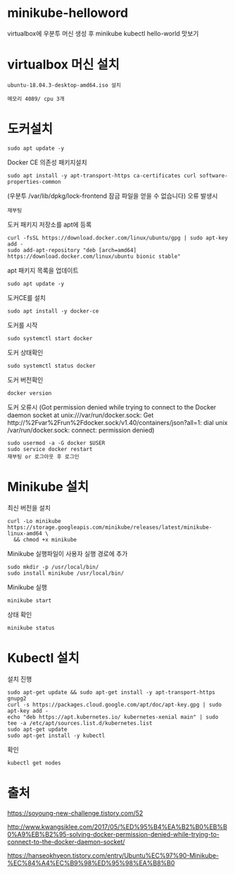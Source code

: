 # minikube-helloword
virtualbox에 우분투 머신 생성 후 minikube kubectl hello-world 맛보기

# virtualbox 머신 설치
```
ubuntu-18.04.3-desktop-amd64.iso 설치

메모리 4089/ cpu 3개
```

# 도커설치
```
sudo apt update -y
```
Docker CE 의존성 패키지설치
```
sudo apt install -y apt-transport-https ca-certificates curl software-properties-common
```
(우분투 /var/lib/dpkg/lock-frontend 잠금 파일을 얻을 수 없습니다) 오류 발생시
```
재부팅
```

도커 패키지 저장소를 apt에 등록
```
curl -fsSL https://download.docker.com/linux/ubuntu/gpg | sudo apt-key add -
sudo add-apt-repository "deb [arch=amd64] https://download.docker.com/linux/ubuntu bionic stable"
```
apt 패키지 목록을 업데이트
```
sudo apt update -y
```
도커CE를 설치
```
sudo apt install -y docker-ce
```
도커를 시작
```
sudo systemctl start docker
```
도커 상태확인
```
sudo systemctl status docker
```
도커 버전확인
```
docker version
```

도커 오류시
(Got permission denied while trying to connect to the Docker daemon socket at unix:///var/run/docker.sock: Get http://%2Fvar%2Frun%2Fdocker.sock/v1.40/containers/json?all=1: dial unix /var/run/docker.sock: connect: permission denied)
```
sudo usermod -a -G docker $USER
sudo service docker restart
재부팅 or 로그아웃 후 로그인
```

# Minikube 설치
최신 버전을 설치
```
curl -Lo minikube https://storage.googleapis.com/minikube/releases/latest/minikube-linux-amd64 \
  && chmod +x minikube
```
Minikube 실행파일이 사용자 실행 경로에 추가
```
sudo mkdir -p /usr/local/bin/
sudo install minikube /usr/local/bin/
```
Minikube 실행
```
minikube start
```
상태 확인
```
minikube status
```

# Kubectl 설치
설치 진행
```
sudo apt-get update && sudo apt-get install -y apt-transport-https gnupg2
curl -s https://packages.cloud.google.com/apt/doc/apt-key.gpg | sudo apt-key add -
echo "deb https://apt.kubernetes.io/ kubernetes-xenial main" | sudo tee -a /etc/apt/sources.list.d/kubernetes.list
sudo apt-get update
sudo apt-get install -y kubectl
```
확인
```
kubectl get nodes
```

# 출처
https://soyoung-new-challenge.tistory.com/52

http://www.kwangsiklee.com/2017/05/%ED%95%B4%EA%B2%B0%EB%B0%A9%EB%B2%95-solving-docker-permission-denied-while-trying-to-connect-to-the-docker-daemon-socket/

https://hanseokhyeon.tistory.com/entry/Ubuntu%EC%97%90-Minikube-%EC%84%A4%EC%B9%98%ED%95%98%EA%B8%B0
